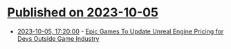 # [Published on 2023-10-05](index.md)

* [2023-10-05, 17:20:00](https://developers.slashdot.org/story/23/10/05/169224/epic-games-to-update-unreal-engine-pricing-for-devs-outside-game-industry?utm_source=rss1.0mainlinkanon&utm_medium=feed) - [Epic Games To Update Unreal Engine Pricing for Devs Outside Game Industry](https://developers.slashdot.org/story/23/10/05/169224/epic-games-to-update-unreal-engine-pricing-for-devs-outside-game-industry?utm_source=rss1.0mainlinkanon&utm_medium=feed)
